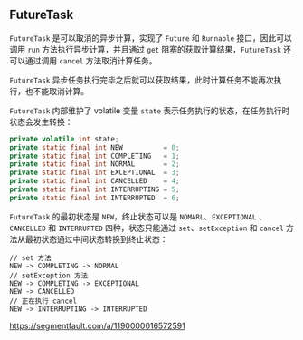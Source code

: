 ## FutureTask

`FutureTask` 是可以取消的异步计算，实现了 `Future` 和 `Runnable` 接口，因此可以调用 `run` 方法执行异步计算，并且通过 `get` 阻塞的获取计算结果，`FutureTask` 还可以通过调用 `cancel` 方法取消计算任务。

`FutureTask` 异步任务执行完毕之后就可以获取结果，此时计算任务不能再次执行，也不能取消计算。

`FutureTask` 内部维护了 volatile 变量 `state` 表示任务执行的状态，在任务执行时状态会发生转换：

```java
private volatile int state;
private static final int NEW          = 0;
private static final int COMPLETING   = 1;
private static final int NORMAL       = 2;
private static final int EXCEPTIONAL  = 3;
private static final int CANCELLED    = 4;
private static final int INTERRUPTING = 5;
private static final int INTERRUPTED  = 6;
```

`FutureTask` 的最初状态是 `NEW`，终止状态可以是 `NOMARL`、`EXCEPTIONAL` 、`CANCELLED` 和 `INTERRUPTED` 四种，状态只能通过 `set`、`setException` 和 `cancel` 方法从最初状态通过中间状态转换到终止状态：

```
// set 方法
NEW -> COMPLETING -> NORMAL
// setException 方法
NEW -> COMPLETING -> EXCEPTIONAL
NEW -> CANCELLED
// 正在执行 cancel
NEW -> INTERRUPTING -> INTERRUPTED
```





https://segmentfault.com/a/1190000016572591